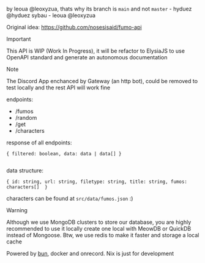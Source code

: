 by leoua @leoxyzua, thats why its branch is `main` and not `master` - hyduez @hyduez
sybau - leoua @leoxyzua

Original idea: https://github.com/nosesisaid/fumo-api

> [!IMPORTANT]
> This API is WIP (Work In Progress), it will be refactor to ElysiaJS to use OpenAPI standard and generate an autonomous documentation

> [!NOTE]
> The Discord App enchanced by Gateway (an http bot), could be removed to test locally and the rest API will work fine

endpoints:
- /fumos
- /random
- /get
- /characters

response of all endpoints:
```
{ filtered: boolean, data: data | data[] }
```
```
```

data structure:
```
{ id: string, url: string, filetype: string, title: string, fumos: characters[]  }
```

characters can be found at `src/data/fumos.json` :)

> [!WARNING]
> Although we use MongoDB clusters to store our database, you are highly recommended to use it locally create one local with MeowDB or QuickDB instead of Mongoose. Btw, we use redis to make it faster and storage a local cache

Powered by [bun](https://bun.sh/), docker and onrecord. Nix is just for development 
```
